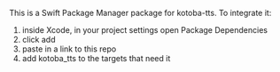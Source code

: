This is a Swift Package Manager package for kotoba-tts. To integrate it:
1) inside Xcode, in your project settings open Package Dependencies
2) click add
3) paste in a link to this repo
4) add kotoba_tts to the targets that need it